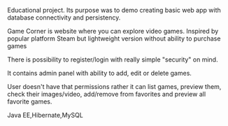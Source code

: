 Educational project. Its purpose was to demo creating basic web app with database connectivity and persistency.

Game Corner is website where you can explore video games. Inspired by popular platform Steam but lightweight version without ability to purchase games

There is possibility to register/login with really simple "security" on mind.

It contains admin panel with ability to add, edit or delete games.

User doesn't have that permissions rather it can list games, preview them, check their images/video, add/remove from favorites and preview all favorite games.

Java EE,Hibernate,MySQL
